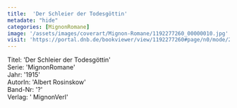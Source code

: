 ```yaml
---
title:  'Der Schleier der Todesgöttin'
metadate: "hide"
categories: [MignonRomane]
image: '/assets/images/coverart/Mignon-Romane/1192277260_00000010.jpg'
visit: 'https://portal.dnb.de/bookviewer/view/1192277260#page/n0/mode/2up'
---
```

Titel: 'Der Schleier der Todesgöttin' <br>
Serie: 'MignonRomane' <br>
Jahr: '1915' <br>
AutorIn: 'Albert Rosinskow' <br>
Band-Nr: '?' <br>
Verlag: ' MignonVerl'
